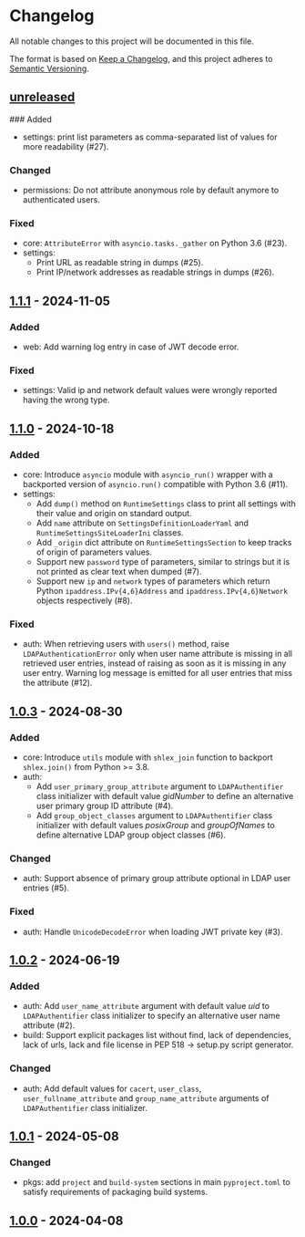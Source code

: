 # Changelog

All notable changes to this project will be documented in this file.

The format is based on [Keep a Changelog](https://keepachangelog.com/en/1.0.0/),
and this project adheres to
[Semantic Versioning](https://semver.org/spec/v2.0.0.html).

## [unreleased]

### Added
- settings: print list parameters as comma-separated list of values for more
  readability (#27).

### Changed
- permissions: Do not attribute anonymous role by default anymore to
  authenticated users.

### Fixed
- core: `AttributeError` with `asyncio.tasks._gather` on Python 3.6 (#23).
- settings:
  - Print URL as readable string in dumps (#25).
  - Print IP/network addresses as readable strings in dumps (#26).

## [1.1.1] - 2024-11-05

### Added
- web: Add warning log entry in case of JWT decode error.

### Fixed
- settings: Valid ip and network default values were wrongly reported having the
  wrong type.

## [1.1.0] - 2024-10-18

### Added
- core: Introduce `asyncio` module with `asyncio_run()` wrapper with a
  backported version of `asyncio.run()` compatible with Python 3.6 (#11).
- settings:
  - Add `dump()` method on `RuntimeSettings` class to print all settings with
    their value and origin on standard output.
  - Add `name` attribute on `SettingsDefinitionLoaderYaml` and
    `RuntimeSettingsSiteLoaderIni` classes.
  - Add `_origin` dict attribute on `RuntimeSettingsSection` to keep tracks of
    origin of parameters values.
  - Support new `password` type of parameters, similar to strings but it is not
    printed as clear text when dumped (#7).
  - Support new `ip` and `network` types of parameters which return Python
    `ipaddress.IPv{4,6}Address` and `ipaddress.IPv{4,6}Network` objects
    respectively (#8).

### Fixed
- auth: When retrieving users with `users()` method, raise
  `LDAPAuthenticationError` only when user name attribute is missing in all
  retrieved user entries, instead of raising as soon as it is missing in any
  user entry. Warning log message is emitted for all user entries that miss the
  attribute (#12).

## [1.0.3] - 2024-08-30

### Added
- core: Introduce `utils` module with `shlex_join` function to backport
  `shlex.join()` from Python >= 3.8.
- auth:
  - Add `user_primary_group_attribute` argument to `LDAPAuthentifier` class
    initializer with default value _gidNumber_ to define an alternative
    user primary group ID attribute (#4).
  - Add `group_object_classes` argument to `LDAPAuthentifier` class
    initializer with default values _posixGroup_ and _groupOfNames_ to define
    alternative LDAP group object classes (#6).

### Changed
- auth: Support absence of primary group attribute optional in LDAP user
  entries (#5).

### Fixed
- auth: Handle `UnicodeDecodeError` when loading JWT private key (#3).

## [1.0.2] - 2024-06-19

### Added
- auth: Add `user_name_attribute` argument with default value _uid_ to
  `LDAPAuthentifier` class initializer to specify an alternative user name
  attribute (#2).
- build: Support explicit packages list without find, lack of dependencies, lack
  of urls, lack and file license in PEP 518 → setup.py script generator.

### Changed
- auth: Add default values for `cacert`, `user_class`, `user_fullname_attribute`
  and `group_name_attribute` arguments of `LDAPAuthentifier` class initializer.

## [1.0.1] - 2024-05-08

### Changed
- pkgs: add `project` and `build-system` sections in main `pyproject.toml` to
  satisfy requirements of packaging build systems.

## [1.0.0] - 2024-04-08

[unreleased]: https://github.com/rackslab/RFL/compare/v1.1.1...HEAD
[1.1.1]: https://github.com/rackslab/RFL/releases/tag/v1.1.1
[1.1.0]: https://github.com/rackslab/RFL/releases/tag/v1.1.0
[1.0.3]: https://github.com/rackslab/RFL/releases/tag/v1.0.3
[1.0.2]: https://github.com/rackslab/RFL/releases/tag/v1.0.2
[1.0.1]: https://github.com/rackslab/RFL/releases/tag/v1.0.1
[1.0.0]: https://github.com/rackslab/RFL/releases/tag/v1.0.0
